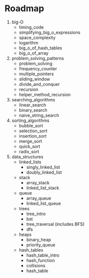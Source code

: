<h1>Roadmap</h1>
<ol>
    <li>
    big-O
    <ul>
        <li>timing_code</li>
        <li>simplifying_big_o_expressions</li>
        <li>space_complexity</li>
        <li>logarithm</li>
        <li>big_o_of_hash_tables</li>
        <li>big_o_of_array</li>
    </ul>
    <li>
    problem_solving_patterns
    <ul>
        <li>problem_solving</li>
        <li>frequency_counter</li>
        <li>multiple_pointers</li>
        <li>sliding_window</li>
        <li>divide_and_conquer</li>
        <li>recursion</li>
        <li>helper_method_recursion</li>
    </ul>
    </li>
    <li>
    searching_algorithms
    <ul>
        <li>linear_search</li>
        <li>binary_search</li>
        <li>naive_string_search</li>
    </ul>
    </li>
    <li>
    sorting_algorithms
    <ul>
        <li>bubble_sort</li>
        <li>selection_sort</li>
        <li>insertion_sort</li>
        <li>merge_sort</li>
        <li>quick_sort</li>
        <li>radix_sort</li>
    </ul>
    </li>
    <li>
    data_structures
    <ul>
        <li>
        linked_lists
            <ul>
                <li>singly_linked_list</li>
                <li>doubly_linked_list</li>
            </ul>
        </li>
        <li>
       stack
            <ul>
                <li>array_stack</li>
                <li>linked_list_stack</li>
            </ul>
        </li>
        <li>
        queue
            <ul>
                <li>array_queue</li>
                <li>linked_list_queue</li>
            </ul>
        </li>
        <li>
        trees
            <ul>
                <li>tree_intro</li>
                <li>bst</li>
                <li>tree_traversal (includes BFS)</li>
                <li>dfs</li>
            </ul>
        </li>
        <li>
        heaps
            <ul>
                <li>binary_heap</li>
                <li>priority_queue</li>
            </ul>
        </li>
        <li>
        hash_tables
            <ul>
                <li>hash_table_intro</li>
                <li>hash_function</li>
                <li>collisions</li>
                <li>hash_table</li>
            </ul>
        </li>
    </ul>
    </li>
</ol>